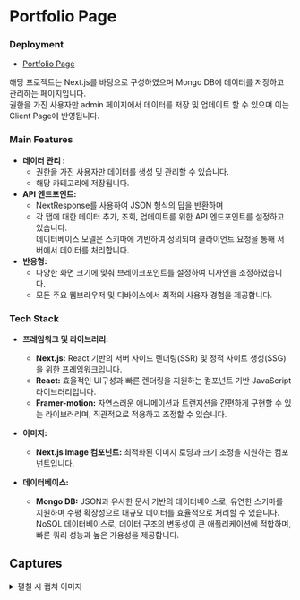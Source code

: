 # Portfolio Page

### Deployment

- <a href="https://portfolio-page-2024-kappa.vercel.app/">Portfolio Page</a>

해당 프로젝트는 Next.js를 바탕으로 구성하였으며 Mongo DB에 데이터를 저장하고 관리하는 페이지입니다.<br/>
권한을 가진 사용자만 admin 페이지에서 데이터를 저장 및 업데이트 할 수 있으며 이는 Client Page에 반영됩니다.

### Main Features

- **데이터 관리 :**
  - 권한을 가진 사용자만 데이터를 생성 및 관리할 수 있습니다.
  - 해당 카테고리에 저장됩니다.
- **API 엔드포인트:**
  - NextResponse를 사용하여 JSON 형식의 답을 반환하며
  - 각 탭에 대한 데이터 추가, 조회, 업데이트를 위한 API 엔드포인트를 설정하고 있습니다.
    <br/>데이터베이스 모델은 스키마에 기반하여 정의되며 클라이언트 요청을 통해 서버에서 데이터를 처리합니다.
- **반응형:**
  - 다양한 화면 크기에 맞춰 브레이크포인트를 설정하여 디자인을 조정하였습니다.
  - 모든 주요 웹브라우저 및 디바이스에서 최적의 사용자 경험을 제공합니다.

### Tech Stack

- **프레임워크 및 라이브러리:**

  - **Next.js:** React 기반의 서버 사이드 렌더링(SSR) 및 정적 사이트 생성(SSG)을 위한 프레임워크입니다.
  - **React:** 효율적인 UI구성과 빠른 렌더링을 지원하는 컴포넌트 기반 JavaScript 라이브러리입니다.
  - **Framer-motion:** 자연스러운 애니메이션과 트랜지션을 간편하게 구현할 수 있는 라이브러리며, 직관적으로 적용하고 조정할 수 있습니다.

- **이미지:**

  - **Next.js Image 컴포넌트:** 최적화된 이미지 로딩과 크기 조정을 지원하는 컴포넌트입니다.

- **데이터베이스:**
  - **Mongo DB:** JSON과 유사한 문서 기반의 데이터베이스로, 유연한 스키마를 지원하며 수평 확장성으로 대규모 데이터를 효율적으로 처리할 수 있습니다.
    <br/>NoSQL 데이터베이스로, 데이터 구조의 변동성이 큰 애플리케이션에 적합하며, 빠른 쿼리 성능과 높은 가용성을 제공합니다.

## Captures

<details>
  <summary>펼칠 시 캡쳐 이미지</summary>
<img width="2156" alt="스크린샷 2024-08-21 오후 9 29 20" src="https://github.com/user-attachments/assets/89ba7e4b-c2a0-4854-9c2f-19b0bbb7b86e">
<img width="2165" alt="스크린샷 2024-08-21 오후 9 29 36" src="https://github.com/user-attachments/assets/e9186259-2b64-455d-9789-847630358e28">
<img width="2171" alt="스크린샷 2024-08-21 오후 9 29 56" src="https://github.com/user-attachments/assets/da05828b-ab9b-414e-ac55-44e559fabfb2">
<img width="2168" alt="스크린샷 2024-08-21 오후 9 30 12" src="https://github.com/user-attachments/assets/67d54ba1-6991-4f4b-b71e-81096d915194">
<img width="2162" alt="스크린샷 2024-08-21 오후 9 30 37" src="https://github.com/user-attachments/assets/ba6e1a29-accc-44bf-b95f-6430f4dcb363">

### 반응형

<img width="607" alt="스크린샷 2024-08-21 오후 9 31 03" src="https://github.com/user-attachments/assets/69b8b2e3-18ee-495b-b382-ae543521d1ed">
<img width="615" alt="스크린샷 2024-08-21 오후 9 31 21" src="https://github.com/user-attachments/assets/e102c694-bf1c-4033-9fd5-c8e31ae5bd0b">
<img width="621" alt="스크린샷 2024-08-21 오후 9 31 40" src="https://github.com/user-attachments/assets/2ddeb003-ee79-4888-a432-25b3eada38b5">
</details>
